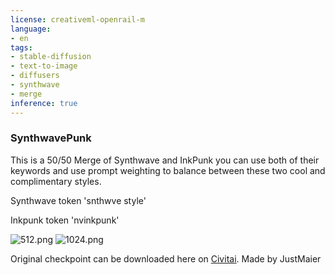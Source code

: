 ```yaml
---
license: creativeml-openrail-m
language:
- en
tags:
- stable-diffusion
- text-to-image
- diffusers
- synthwave
- merge
inference: true
---
```


### SynthwavePunk
This is a 50/50 Merge of Synthwave and InkPunk you can use both of their keywords and use prompt weighting to balance between these two cool and complimentary styles.

Synthwave token
'snthwve style'

Inkpunk token
'nvinkpunk'

![512.png](https://s3.amazonaws.com/moonup/production/uploads/1670018139245-635eafb49f24f6db0a1eafd1.png)
![1024.png](https://s3.amazonaws.com/moonup/production/uploads/1670018139496-635eafb49f24f6db0a1eafd1.png)

Original checkpoint can be downloaded here on
[Civitai](https://civitai.com/models/1102/synthwavepunk).
Made by JustMaier